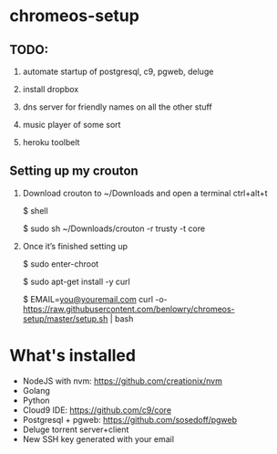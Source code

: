 # chromeos-setup


## TODO:
1) automate startup of postgresql, c9, pgweb, deluge 

2) install dropbox 

3) dns server for friendly names on all the other stuff

4) music player of some sort

7) heroku toolbelt

## Setting up my crouton 
1) Download crouton to ~/Downloads and open a terminal ctrl+alt+t

    $ shell
    
    $ sudo sh ~/Downloads/crouton -r trusty -t core
    
2) Once it’s finished setting up

    $ sudo enter-chroot
    
    $ sudo apt-get install -y curl
    
    $ EMAIL=you@youremail.com curl -o- https://raw.githubusercontent.com/benlowry/chromeos-setup/master/setup.sh | bash
    
# What's installed
- NodeJS with nvm: https://github.com/creationix/nvm
- Golang
- Python
- Cloud9 IDE: https://github.com/c9/core
- Postgresql + pgweb: https://github.com/sosedoff/pgweb
- Deluge torrent server+client
- New SSH key generated with your email
